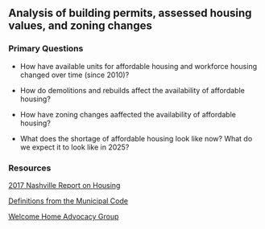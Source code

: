## Analysis of building permits, assessed housing values, and zoning changes

### Primary Questions
- How have available units for affordable housing and workforce housing changed over time (since 2010)?

- How do demolitions and rebuilds affect the availability of affordable housing?

- How have zoning changes aaffected the availability of affordable housing?

- What does the shortage of affordable housing look like now? What do we expect it to look like in 2025?


### Resources
[2017 Nashville Report on Housing](https://www.nashville.gov/Portals/0/SiteContent/MayorsOffice/AffordableHousing/Housing%20Nashville%20FINAL.pdf)

[Definitions from the Municipal Code](https://library.municode.com/tn/metro_government_of_nashville_and_davidson_county/codes/code_of_ordinances?nodeId=CD_TIT2AD_DIVVIOTPRPO_CH2.213AFWOHOINGR_2.213.010DE)

[Welcome Home Advocacy Group](https://www.welcomehomenashville.org/)